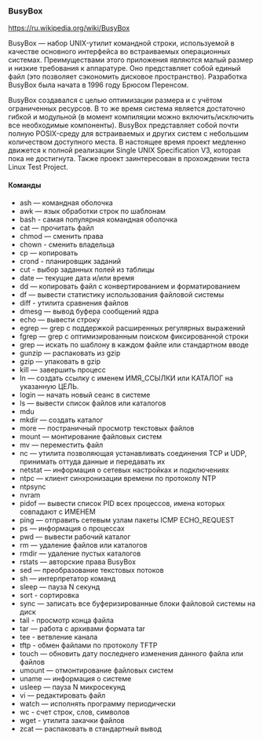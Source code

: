 ### BusyBox

https://ru.wikipedia.org/wiki/BusyBox

BusyBox — набор UNIX-утилит командной строки, используемой в качестве основного интерфейса во встраиваемых операционных системах. Преимуществами этого приложения являются малый размер и низкие требования к аппаратуре. Оно представляет собой единый файл (это позволяет сэкономить дисковое пространство). Разработка BusyBox была начата в 1996 году Брюсом Перенсом.

BusyBox создавался с целью оптимизации размера и с учётом ограниченных ресурсов. В то же время система является достаточно гибкой и модульной (в момент компиляции можно включить/исключить все необходимые компоненты). BusyBox представляет собой почти полную POSIX-среду для встраиваемых и других систем с небольшим количеством доступного места. В настоящее время проект медленно движется к полной реализации Single UNIX Specification V3, которая пока не достигнута. Также проект заинтересован в прохождении теста Linux Test Project.

#### Команды

* ash — командная оболочка
* awk — язык обработки строк по шаблонам
* bash - самая популярная командная оболочка
* cat — прочитать файл
* chmod — сменить права
* chown - сменить владельца
* cp — копировать
* crond - планировщик заданий
* cut - выбор заданных полей из таблицы
* date — текущие дата и/или время
* dd — копировать файл с конвертированием и форматированием
* df — вывести статистику использования файловой системы
* diff - утилита сравнения файлов
* dmesg — вывод буфера сообщений ядра
* echo — вывести строку
* egrep — grep с поддержкой расширенных регулярных выражений
* fgrep — grep с оптимизированным поиском фиксированной строки
* grep — искать по шаблону в каждом файле или стандартном вводе
* gunzip — распаковать из gzip
* gzip — упаковать в gzip
* kill — завершить процесс
* ln — создать ссылку с именем ИМЯ_ССЫЛКИ или КАТАЛОГ на указанную ЦЕЛЬ.
* login — начать новый сеанс в системе
* ls — вывести список файлов или каталогов
* mdu
* mkdir — создать каталог
* more — постраничный просмотр текстовых файлов
* mount — монтирование файловых систем
* mv — переместить файл
* nc — утилита позволяющая устанавливать соединения TCP и UDP, принимать оттуда данные и передавать их
* netstat — информация о сетевых настройках и подключениях
* ntpc — клиент синхронизации времени по протоколу NTP
* ntpsync
* nvram
* pidof — вывести список PID всех процессов, имена которых совпадают с ИМЕНЕМ
* ping — отправить сетевым узлам пакеты ICMP ECHO_REQUEST
* ps — информация о процессах
* pwd — вывести рабочий каталог
* rm — удаление файлов или каталогов
* rmdir — удаление пустых каталогов
* rstats — авторские права BusyBox
* sed — преобразование текстовых потоков
* sh — интерпретатор команд
* sleep — пауза N секунд
* sort - сортировка
* sync — записать все буферизированные блоки файловой системы на диск
* tail - просмотр конца файла
* tar — работа с архивами формата tar
* tee - ветвление канала
* tftp - обмен файлами по протоколу TFTP
* touch — обновить дату последнего изменения данного файла или файлов
* umount — отмонтирование файловых систем
* uname — информация о системе
* usleep — пауза N микросекунд
* vi — редактировать файл
* watch — исполнять программу периодически
* wc - счет строк, слов, символов
* wget - утилита закачки файлов
* zcat — распаковать в стандартный вывод
